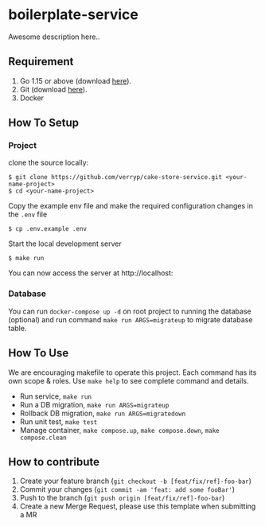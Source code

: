 # boilerplate-service

Awesome description here..

## Requirement
1. Go 1.15 or above (download [here](https://golang.org/dl/)).
2. Git (download [here](https://git-scm.com/downloads)).
3. Docker

## How To Setup
### Project
clone the source locally:
```shell
$ git clone https://github.com/verryp/cake-store-service.git <your-name-project>
$ cd <your-name-project>
```
Copy the example env file and make the required configuration changes in the `.env` file
```shell
$ cp .env.example .env
```
Start the local development server
```shell
$ make run
```
You can now access the server at http://localhost:<server-port>

### Database
You can run `docker-compose up -d` on root project to running the database (optional) and run command `make run ARGS=migrateup` to migrate database table.

## How To Use
We are encouraging makefile to operate this project. Each command has its own scope & roles.
Use `make help` to see complete command and details.

- Run service, `make run`
- Run a DB migration, `make run ARGS=migrateup`
- Rollback DB migration, `make run ARGS=migratedown`
- Run unit test, `make test`
- Manage container, `make compose.up`, `make compose.down`, `make compose.clean`

## How to contribute
1. Create your feature branch (`git checkout -b [feat/fix/ref]-foo-bar`)
2. Commit your changes (`git commit -am 'feat: add some fooBar'`)
3. Push to the branch (`git push origin [feat/fix/ref]-foo-bar`)
4. Create a new Merge Request, please use this template when submitting a MR